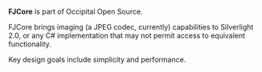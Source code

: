 **FJCore** is part of Occipital Open Source.

FJCore brings imaging (a JPEG codec, currently) capabilities to Silverlight 2.0, or any C# implementation that may not permit access to equivalent functionality.

Key design goals include simplicity and performance.